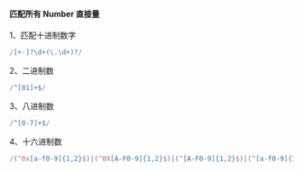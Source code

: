 #### 匹配所有 Number 直接量

1、匹配十进制数字
```javascript
/[+-]?\d+(\.\d+)?/
```

2、二进制数
```javascript
/^[01]+$/
```

3、八进制数
```javascript
/^[0-7]+$/
```

4、十六进制数
```javascript
/(^0x[a-f0-9]{1,2}$)|(^0X[A-F0-9]{1,2}$)|(^[A-F0-9]{1,2}$)|(^[a-f0-9]{1,2}$)/
```